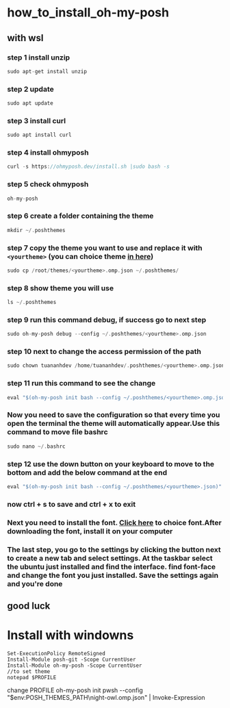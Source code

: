 # how_to_install_oh-my-posh
## with wsl
### 
### step 1 install unzip
```c
sudo apt-get install unzip
```
### step 2 update
```c
sudo apt update
```
### step 3 install curl
```c
sudo apt install curl
```
### step 4 install ohmyposh
```c
curl -s https://ohmyposh.dev/install.sh |sudo bash -s
```
### step 5 check ohmyposh
```c
oh-my-posh
```
### step 6 create a folder containing the theme
```c
mkdir ~/.poshthemes
```
### step 7 copy the theme you want to use and replace it with `<yourtheme>` (you can choice theme <a href="https://ohmyposh.dev/docs/themes">in here</a>)
```c
sudo cp /root/themes/<yourtheme>.omp.json ~/.poshthemes/
```
### step 8 show theme you will use
```c
ls ~/.poshthemes
```
### step 9 run this command debug, if success go to next step
```c
sudo oh-my-posh debug --config ~/.poshthemes/<yourtheme>.omp.json
```
### step 10 next to change the access permission of the path
```c
sudo chown tuananhdev /home/tuananhdev/.poshthemes/<yourtheme>.omp.json
```
### step 11 run this command to see the change
```c
eval "$(oh-my-posh init bash --config ~/.poshthemes/<yourtheme>.omp.json)"
```
### Now you need to save the configuration so that every time you open the terminal the theme will automatically appear.Use this command to move file bashrc
```c
sudo nano ~/.bashrc
```
### step 12 use the down button on your keyboard to move to the bottom and add the below command at the end
```c
eval "$(oh-my-posh init bash --config ~/.poshthemes/<yourtheme>.json)"
```
### now ctrl + s to save and ctrl + x to exit
### Next you need to install the font. <a href="https://www.nerdfonts.com/font-downloads">Click here</a> to choice font.After downloading the font, install it on your computer
### The last step, you go to the settings by clicking the button next to create a new tab and select settings. At the taskbar select the ubuntu just installed and find the interface. find font-face and change the font you just installed. Save the settings again and you're done
## good luck

# Install with windowns
```terminal
Set-ExecutionPolicy RemoteSigned
Install-Module posh-git -Scope CurrentUser
Install-Module oh-my-posh -Scope CurrentUser
//to set theme 
notepad $PROFILE
```
change PROFILE
oh-my-posh init pwsh --config "$env:POSH_THEMES_PATH\night-owl.omp.json" | Invoke-Expression
